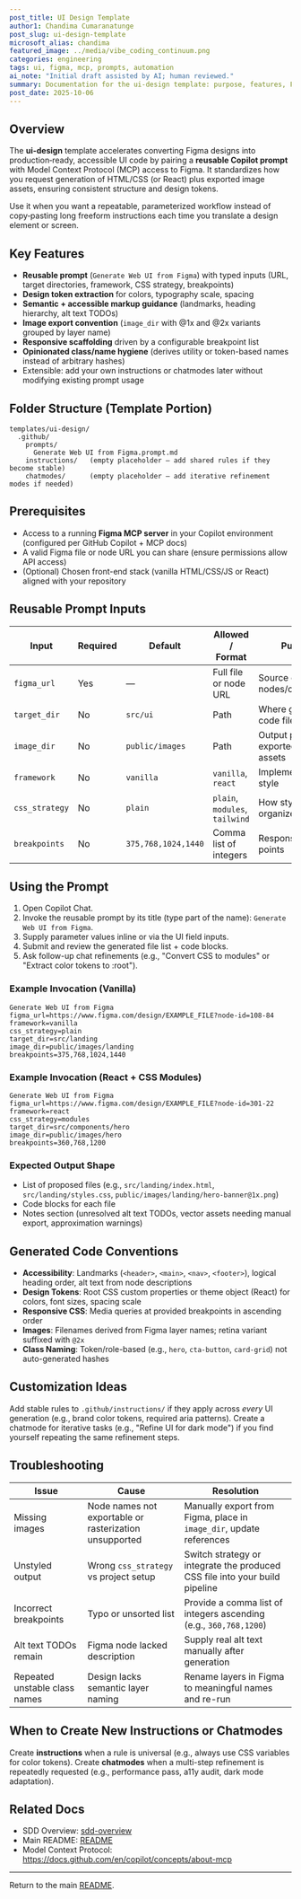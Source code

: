 ```yaml
---
post_title: UI Design Template
author1: Chandima Cumaranatunge
post_slug: ui-design-template
microsoft_alias: chandima
featured_image: ../media/vibe_coding_continuum.png
categories: engineering
tags: ui, figma, mcp, prompts, automation
ai_note: "Initial draft assisted by AI; human reviewed."
summary: Documentation for the ui-design template: purpose, features, Figma MCP integration, reusable prompt usage, configuration, and troubleshooting.
post_date: 2025-10-06
---
```


## Overview

The **ui-design** template accelerates converting Figma designs into production‑ready, accessible UI code by pairing a **reusable Copilot prompt** with Model Context Protocol (MCP) access to Figma. It standardizes how you request generation of HTML/CSS (or React) plus exported image assets, ensuring consistent structure and design tokens.

Use it when you want a repeatable, parameterized workflow instead of copy‑pasting long freeform instructions each time you translate a design element or screen.

## Key Features

- **Reusable prompt** (`Generate Web UI from Figma`) with typed inputs (URL, target directories, framework, CSS strategy, breakpoints)
- **Design token extraction** for colors, typography scale, spacing
- **Semantic + accessible markup guidance** (landmarks, heading hierarchy, alt text TODOs)
- **Image export convention** (`image_dir` with @1x and @2x variants grouped by layer name)
- **Responsive scaffolding** driven by a configurable breakpoint list
- **Opinionated class/name hygiene** (derives utility or token-based names instead of arbitrary hashes)
- Extensible: add your own instructions or chatmodes later without modifying existing prompt usage

## Folder Structure (Template Portion)

```
templates/ui-design/
  .github/
    prompts/
      Generate Web UI from Figma.prompt.md
    instructions/   (empty placeholder – add shared rules if they become stable)
    chatmodes/      (empty placeholder – add iterative refinement modes if needed)
```

## Prerequisites

- Access to a running **Figma MCP server** in your Copilot environment (configured per GitHub Copilot + MCP docs)
- A valid Figma file or node URL you can share (ensure permissions allow API access)
- (Optional) Chosen front-end stack (vanilla HTML/CSS/JS or React) aligned with your repository

## Reusable Prompt Inputs

| Input | Required | Default | Allowed / Format | Purpose |
|-------|----------|---------|------------------|---------|
| `figma_url` | Yes | — | Full file or node URL | Source of design nodes/components |
| `target_dir` | No | `src/ui` | Path | Where generated code files go |
| `image_dir` | No | `public/images` | Path | Output path for exported bitmap assets |
| `framework` | No | `vanilla` | `vanilla`, `react` | Implementation style |
| `css_strategy` | No | `plain` | `plain`, `modules`, `tailwind` | How styles are organized |
| `breakpoints` | No | `375,768,1024,1440` | Comma list of integers | Responsive cut points |

## Using the Prompt

1. Open Copilot Chat.
2. Invoke the reusable prompt by its title (type part of the name): `Generate Web UI from Figma`.
3. Supply parameter values inline or via the UI field inputs.
4. Submit and review the generated file list + code blocks.
5. Ask follow-up chat refinements (e.g., "Convert CSS to modules" or "Extract color tokens to :root").

### Example Invocation (Vanilla)

```
Generate Web UI from Figma
figma_url=https://www.figma.com/design/EXAMPLE_FILE?node-id=108-84
framework=vanilla
css_strategy=plain
target_dir=src/landing
image_dir=public/images/landing
breakpoints=375,768,1024,1440
```

### Example Invocation (React + CSS Modules)

```
Generate Web UI from Figma
figma_url=https://www.figma.com/design/EXAMPLE_FILE?node-id=301-22
framework=react
css_strategy=modules
target_dir=src/components/hero
image_dir=public/images/hero
breakpoints=360,768,1200
```

### Expected Output Shape

- List of proposed files (e.g., `src/landing/index.html`, `src/landing/styles.css`, `public/images/landing/hero-banner@1x.png`)
- Code blocks for each file
- Notes section (unresolved alt text TODOs, vector assets needing manual export, approximation warnings)

## Generated Code Conventions

- **Accessibility**: Landmarks (`<header>`, `<main>`, `<nav>`, `<footer>`), logical heading order, alt text from node descriptions
- **Design Tokens**: Root CSS custom properties or theme object (React) for colors, font sizes, spacing scale
- **Responsive CSS**: Media queries at provided breakpoints in ascending order
- **Images**: Filenames derived from Figma layer names; retina variant suffixed with `@2x`
- **Class Naming**: Token/role-based (e.g., `hero`, `cta-button`, `card-grid`) not auto-generated hashes

## Customization Ideas

Add stable rules to `.github/instructions/` if they apply across *every* UI generation (e.g., brand color tokens, required aria patterns). Create a chatmode for iterative tasks (e.g., "Refine UI for dark mode") if you find yourself repeating the same refinement steps.

## Troubleshooting

| Issue | Cause | Resolution |
|-------|-------|-----------|
| Missing images | Node names not exportable or rasterization unsupported | Manually export from Figma, place in `image_dir`, update references |
| Unstyled output | Wrong `css_strategy` vs project setup | Switch strategy or integrate the produced CSS file into your build pipeline |
| Incorrect breakpoints | Typo or unsorted list | Provide a comma list of integers ascending (e.g., `360,768,1200`) |
| Alt text TODOs remain | Figma node lacked description | Supply real alt text manually after generation |
| Repeated unstable class names | Design lacks semantic layer naming | Rename layers in Figma to meaningful names and re-run |

## When to Create New Instructions or Chatmodes

Create **instructions** when a rule is universal (e.g., always use CSS variables for color tokens). Create **chatmodes** when a multi-step refinement is repeatedly requested (e.g., performance pass, a11y audit, dark mode adaptation).

## Related Docs

- SDD Overview: [sdd-overview](./sdd-overview.md)
- Main README: [README](../README.md)
- Model Context Protocol: https://docs.github.com/en/copilot/concepts/about-mcp

---
Return to the main [README](../README.md).
